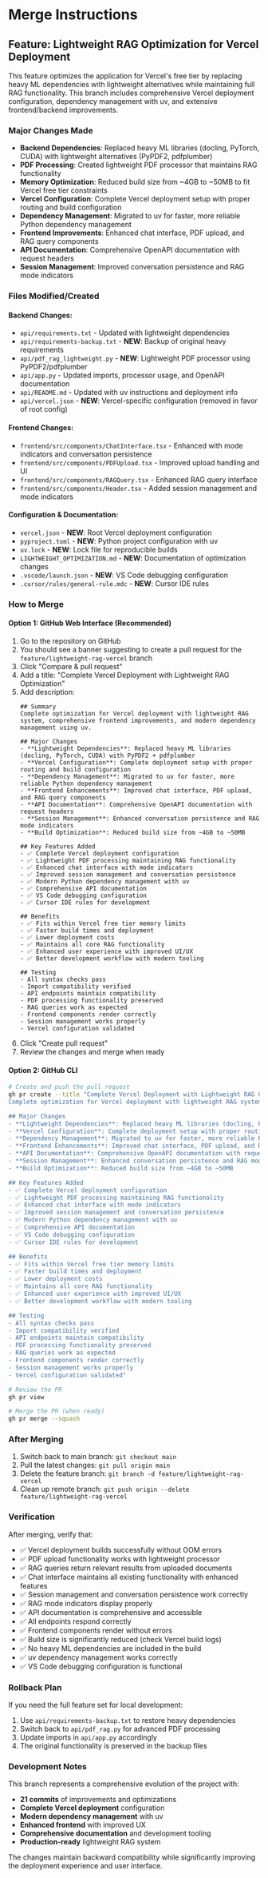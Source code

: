 # Merge Instructions

## Feature: Lightweight RAG Optimization for Vercel Deployment

This feature optimizes the application for Vercel's free tier by replacing heavy ML dependencies with lightweight alternatives while maintaining full RAG functionality. This branch includes comprehensive Vercel deployment configuration, dependency management with uv, and extensive frontend/backend improvements.

### Major Changes Made

- **Backend Dependencies**: Replaced heavy ML libraries (docling, PyTorch, CUDA) with lightweight alternatives (PyPDF2, pdfplumber)
- **PDF Processing**: Created lightweight PDF processor that maintains RAG functionality
- **Memory Optimization**: Reduced build size from ~4GB to ~50MB to fit Vercel free tier constraints
- **Vercel Configuration**: Complete Vercel deployment setup with proper routing and build configuration
- **Dependency Management**: Migrated to uv for faster, more reliable Python dependency management
- **Frontend Improvements**: Enhanced chat interface, PDF upload, and RAG query components
- **API Documentation**: Comprehensive OpenAPI documentation with request headers
- **Session Management**: Improved conversation persistence and RAG mode indicators

### Files Modified/Created

#### Backend Changes:
- `api/requirements.txt` - Updated with lightweight dependencies
- `api/requirements-backup.txt` - **NEW**: Backup of original heavy requirements
- `api/pdf_rag_lightweight.py` - **NEW**: Lightweight PDF processor using PyPDF2/pdfplumber
- `api/app.py` - Updated imports, processor usage, and OpenAPI documentation
- `api/README.md` - Updated with uv instructions and deployment info
- `api/vercel.json` - **NEW**: Vercel-specific configuration (removed in favor of root config)

#### Frontend Changes:
- `frontend/src/components/ChatInterface.tsx` - Enhanced with mode indicators and conversation persistence
- `frontend/src/components/PDFUpload.tsx` - Improved upload handling and UI
- `frontend/src/components/RAGQuery.tsx` - Enhanced RAG query interface
- `frontend/src/components/Header.tsx` - Added session management and mode indicators

#### Configuration & Documentation:
- `vercel.json` - **NEW**: Root Vercel deployment configuration
- `pyproject.toml` - **NEW**: Python project configuration with uv
- `uv.lock` - **NEW**: Lock file for reproducible builds
- `LIGHTWEIGHT_OPTIMIZATION.md` - **NEW**: Documentation of optimization changes
- `.vscode/launch.json` - **NEW**: VS Code debugging configuration
- `.cursor/rules/general-rule.mdc` - **NEW**: Cursor IDE rules

### How to Merge

#### Option 1: GitHub Web Interface (Recommended)

1. Go to the repository on GitHub
2. You should see a banner suggesting to create a pull request for the `feature/lightweight-rag-vercel` branch
3. Click "Compare & pull request"
4. Add a title: "Complete Vercel Deployment with Lightweight RAG Optimization"
5. Add description:
   ```
   ## Summary
   Complete optimization for Vercel deployment with lightweight RAG system, comprehensive frontend improvements, and modern dependency management using uv.

   ## Major Changes
   - **Lightweight Dependencies**: Replaced heavy ML libraries (docling, PyTorch, CUDA) with PyPDF2 + pdfplumber
   - **Vercel Configuration**: Complete deployment setup with proper routing and build configuration
   - **Dependency Management**: Migrated to uv for faster, more reliable Python dependency management
   - **Frontend Enhancements**: Improved chat interface, PDF upload, and RAG query components
   - **API Documentation**: Comprehensive OpenAPI documentation with request headers
   - **Session Management**: Enhanced conversation persistence and RAG mode indicators
   - **Build Optimization**: Reduced build size from ~4GB to ~50MB

   ## Key Features Added
   - ✅ Complete Vercel deployment configuration
   - ✅ Lightweight PDF processing maintaining RAG functionality
   - ✅ Enhanced chat interface with mode indicators
   - ✅ Improved session management and conversation persistence
   - ✅ Modern Python dependency management with uv
   - ✅ Comprehensive API documentation
   - ✅ VS Code debugging configuration
   - ✅ Cursor IDE rules for development

   ## Benefits
   - ✅ Fits within Vercel free tier memory limits
   - ✅ Faster build times and deployment
   - ✅ Lower deployment costs
   - ✅ Maintains all core RAG functionality
   - ✅ Enhanced user experience with improved UI/UX
   - ✅ Better development workflow with modern tooling

   ## Testing
   - All syntax checks pass
   - Import compatibility verified
   - API endpoints maintain compatibility
   - PDF processing functionality preserved
   - RAG queries work as expected
   - Frontend components render correctly
   - Session management works properly
   - Vercel configuration validated
   ```
6. Click "Create pull request"
7. Review the changes and merge when ready

#### Option 2: GitHub CLI

```bash
# Create and push the pull request
gh pr create --title "Complete Vercel Deployment with Lightweight RAG Optimization" --body "## Summary
Complete optimization for Vercel deployment with lightweight RAG system, comprehensive frontend improvements, and modern dependency management using uv.

## Major Changes
- **Lightweight Dependencies**: Replaced heavy ML libraries (docling, PyTorch, CUDA) with PyPDF2 + pdfplumber
- **Vercel Configuration**: Complete deployment setup with proper routing and build configuration
- **Dependency Management**: Migrated to uv for faster, more reliable Python dependency management
- **Frontend Enhancements**: Improved chat interface, PDF upload, and RAG query components
- **API Documentation**: Comprehensive OpenAPI documentation with request headers
- **Session Management**: Enhanced conversation persistence and RAG mode indicators
- **Build Optimization**: Reduced build size from ~4GB to ~50MB

## Key Features Added
- ✅ Complete Vercel deployment configuration
- ✅ Lightweight PDF processing maintaining RAG functionality
- ✅ Enhanced chat interface with mode indicators
- ✅ Improved session management and conversation persistence
- ✅ Modern Python dependency management with uv
- ✅ Comprehensive API documentation
- ✅ VS Code debugging configuration
- ✅ Cursor IDE rules for development

## Benefits
- ✅ Fits within Vercel free tier memory limits
- ✅ Faster build times and deployment
- ✅ Lower deployment costs
- ✅ Maintains all core RAG functionality
- ✅ Enhanced user experience with improved UI/UX
- ✅ Better development workflow with modern tooling

## Testing
- All syntax checks pass
- Import compatibility verified
- API endpoints maintain compatibility
- PDF processing functionality preserved
- RAG queries work as expected
- Frontend components render correctly
- Session management works properly
- Vercel configuration validated"

# Review the PR
gh pr view

# Merge the PR (when ready)
gh pr merge --squash
```

### After Merging

1. Switch back to main branch: `git checkout main`
2. Pull the latest changes: `git pull origin main`
3. Delete the feature branch: `git branch -d feature/lightweight-rag-vercel`
4. Clean up remote branch: `git push origin --delete feature/lightweight-rag-vercel`

### Verification

After merging, verify that:
- ✅ Vercel deployment builds successfully without OOM errors
- ✅ PDF upload functionality works with lightweight processor
- ✅ RAG queries return relevant results from uploaded documents
- ✅ Chat interface maintains all existing functionality with enhanced features
- ✅ Session management and conversation persistence work correctly
- ✅ RAG mode indicators display properly
- ✅ API documentation is comprehensive and accessible
- ✅ All endpoints respond correctly
- ✅ Frontend components render without errors
- ✅ Build size is significantly reduced (check Vercel build logs)
- ✅ No heavy ML dependencies are included in the build
- ✅ uv dependency management works correctly
- ✅ VS Code debugging configuration is functional

### Rollback Plan

If you need the full feature set for local development:
1. Use `api/requirements-backup.txt` to restore heavy dependencies
2. Switch back to `api/pdf_rag.py` for advanced PDF processing
3. Update imports in `api/app.py` accordingly
4. The original functionality is preserved in the backup files

### Development Notes

This branch represents a comprehensive evolution of the project with:
- **21 commits** of improvements and optimizations
- **Complete Vercel deployment** configuration
- **Modern dependency management** with uv
- **Enhanced frontend** with improved UX
- **Comprehensive documentation** and development tooling
- **Production-ready** lightweight RAG system

The changes maintain backward compatibility while significantly improving the deployment experience and user interface.